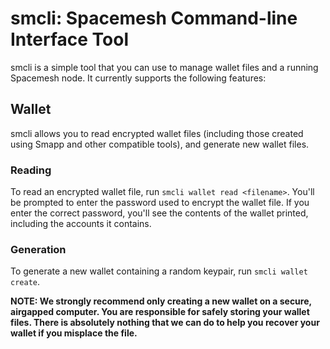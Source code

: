 # smcli: Spacemesh Command-line Interface Tool

smcli is a simple tool that you can use to manage wallet files and a running Spacemesh node. It currently supports the following features:

## Wallet

smcli allows you to read encrypted wallet files (including those created using Smapp and other compatible tools), and generate new wallet files.

### Reading

To read an encrypted wallet file, run `smcli wallet read <filename>`. You'll be prompted to enter the password used to encrypt the wallet file. If you enter the correct password, you'll see the contents of the wallet printed, including the accounts it contains.

### Generation

To generate a new wallet containing a random keypair, run `smcli wallet create`.

**NOTE: We strongly recommend only creating a new wallet on a secure, airgapped computer. You are responsible for safely storing your wallet files. There is absolutely nothing that we can do to help you recover your wallet if you misplace the file.**

